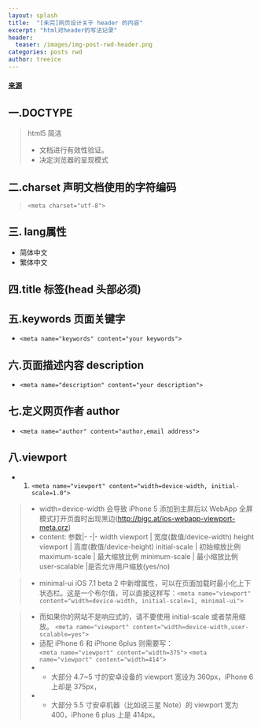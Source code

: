 ```yaml
---
layout: splash
title:  "[未完]网页设计关于 header 的内容"
excerpt: "html对header的写法记录"
header:
  teaser: /images/img-post-rwd-header.png
categories: posts rwd
author: treeice
---
```

#### [来源](http://blog.csdn.net/wuyuehuayiyi/article/details/51144014)


## 一.DOCTYPE

 > html5 简洁 <!doctype html>	
 > - 文档进行有效性验证。
 > - 决定浏览器的呈现模式	

## 二.charset    声明文档使用的字符编码																					

 > ``` <meta charset="utf-8"> ```
 
## 三. lang属性

 - <html lang="zh-cmn-Hans">  简体中文
 - <html lang="zh-cmn-Hant"> 繁体中文

## 四.title 标签(head 头部必须)	
						
## 五.keywords 页面关键字																								

 - ```<meta name="keywords" content="your keywords"> ```																												
																																													
## 六.页面描述内容 description																						
	
 - ```<meta name="description" content="your description"> ```
																																																																						
## 七.定义网页作者 author

 - ```<meta name="author" content="author,email address">	```	

## 	八.viewport

 - 1. ```<meta name="viewport" content="width=device-width, initial-scale=1.0">```
 > - width=device-width 会导致 iPhone 5 添加到主屏后以 WebApp 全屏模式打开页面时出现黑边(http://bigc.at/ios-webapp-viewport-meta.orz)
 > - content:
参数|-
-|-
width viewport | 宽度(数值/device-width)
height viewport | 高度(数值/device-height)
initial-scale | 初始缩放比例
maximum-scale | 最大缩放比例
minimum-scale | 最小缩放比例
user-scalable |是否允许用户缩放(yes/no)

> - minimal-ui iOS 7.1 beta 2 中新增属性，可以在页面加载时最小化上下状态栏。这是一个布尔值，可以直接这样写：```<meta name="viewport" content="width=device-width, initial-scale=1, minimal-ui">```

 > - 而如果你的网站不是响应式的，请不要使用 initial-scale 或者禁用缩放。
   ```<meta name="viewport" content="width=device-width,user-scalable=yes">```
 > - 适配 iPhone 6 和 iPhone 6plus 则需要写：									
	```<meta name="viewport" content="width=375">```
	```<meta name="viewport" content="width=414">```
 > - - 大部分 4.7~5 寸的安卓设备的 viewport 宽设为 360px，iPhone 6 上却是 375px，
 > - - 大部分 5.5 寸安卓机器（比如说三星 Note）的 viewport 宽为 400，iPhone 6 plus 上是 414px。

								

									
						
